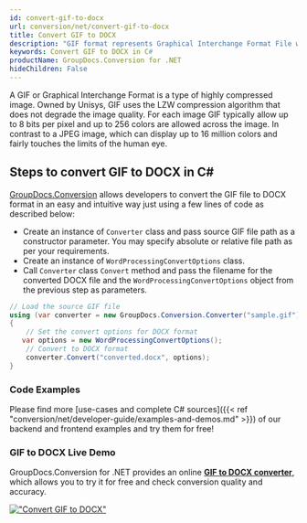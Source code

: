 ```yaml
---
id: convert-gif-to-docx
url: conversion/net/convert-gif-to-docx
title: Convert GIF to DOCX
description: "GIF format represents Graphical Interchange Format File with .gif extension. Learn how to convert GIF to DOCX file programmatically in C# language using GroupDocs.Conversion for .NET library."
keywords: Convert GIF to DOCX in C#
productName: GroupDocs.Conversion for .NET
hideChildren: False
---
```


A GIF or Graphical Interchange Format is a type of highly compressed image. Owned by Unisys, GIF uses the LZW compression algorithm that does not degrade the image quality. For each image GIF typically allow up to 8 bits per pixel and up to 256 colors are allowed across the image. In contrast to a JPEG image, which can display up to 16 million colors and fairly touches the limits of the human eye.

## Steps to convert GIF to DOCX in C#

[GroupDocs.Conversion](https://products.groupdocs.com/conversion/net) allows developers to convert the GIF file to DOCX format in an easy and intuitive way just using a few lines of code as described below:

* Create an instance of `Converter` class and pass source GIF file path as a constructor parameter. You may specify absolute or relative file path as per your requirements. 
* Create an instance of `WordProcessingConvertOptions` class.
* Call `Converter` class `Convert` method and pass the filename for the converted DOCX file and the `WordProcessingConvertOptions` object from the previous step as parameters.

```csharp
// Load the source GIF file
using (var converter = new GroupDocs.Conversion.Converter("sample.gif"))
{
    // Set the convert options for DOCX format
   var options = new WordProcessingConvertOptions();
    // Convert to DOCX format
    converter.Convert("converted.docx", options);
}
```

### Code Examples

Please find more [use-cases and complete C# sources]({{< ref "conversion/net/developer-guide/examples-and-demos.md" >}}) of our backend and frontend examples and try them for free!

### GIF to DOCX Live Demo

GroupDocs.Conversion for .NET provides an online [**GIF to DOCX converter**](https://products.groupdocs.app/conversion/gif-to-docx), which allows you to try it for free and check conversion quality and accuracy.

[!["Convert GIF to DOCX"](conversion/net/images/convert-to-docx/convert-gif-to-docx.png)](https://products.groupdocs.app/conversion/gif-to-docx)